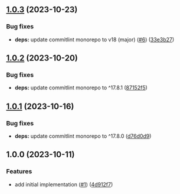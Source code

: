 ## [1.0.3](https://github.com/technology-studio/commitlint/compare/v1.0.2...v1.0.3) (2023-10-23)


### Bug fixes

* **deps:** update commitlint monorepo to v18 (major) ([#6](https://github.com/technology-studio/commitlint/issues/6)) ([33e3b27](https://github.com/technology-studio/commitlint/commit/33e3b27d72ba8f0f0d4a059883c191640836ef72))

## [1.0.2](https://github.com/technology-studio/commitlint/compare/v1.0.1...v1.0.2) (2023-10-20)


### Bug fixes

* **deps:** update commitlint monorepo to ^17.8.1 ([87152f5](https://github.com/technology-studio/commitlint/commit/87152f5944a577f73bf7ebb1a22e2e0dcf44a1e3))

## [1.0.1](https://github.com/technology-studio/commitlint/compare/v1.0.0...v1.0.1) (2023-10-16)


### Bug fixes

* **deps:** update commitlint monorepo to ^17.8.0 ([d76d0d9](https://github.com/technology-studio/commitlint/commit/d76d0d9344f07d45e1c267e8a960a6f750cb2442))

## 1.0.0 (2023-10-11)


### Features

* add initial implementation ([#1](https://github.com/technology-studio/commitlint/issues/1)) ([4d912f7](https://github.com/technology-studio/commitlint/commit/4d912f70e89f2338710b055650ad6234c31779f6))
